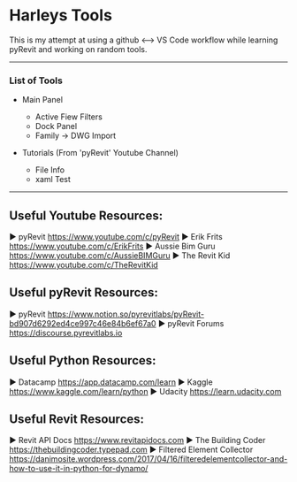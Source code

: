 # Harleys Tools
 This is my attempt at using a github <--> VS Code workflow while learning pyRevit and working on random tools.

---
### List of Tools

- Main Panel
    - Active Fiew Filters
    - Dock Panel
    - Family -> DWG Import

- Tutorials (From 'pyRevit' Youtube Channel)
    - File Info
    - xaml Test

---
## Useful Youtube Resources:

▶   pyRevit                         https://www.youtube.com/c/pyRevit
▶   Erik Frits                      https://www.youtube.com/c/ErikFrits
▶   Aussie Bim Guru                 https://www.youtube.com/c/AussieBIMGuru
▶   The Revit Kid                   https://www.youtube.com/c/TheRevitKid


## Useful pyRevit Resources:

▶   pyRevit                         https://www.notion.so/pyrevitlabs/pyRevit-bd907d6292ed4ce997c46e84b6ef67a0
▶   pyRevit Forums                  https://discourse.pyrevitlabs.io


## Useful Python Resources:

▶   Datacamp                        https://app.datacamp.com/learn
▶   Kaggle                          https://www.kaggle.com/learn/python
▶   Udacity                         https://learn.udacity.com

## Useful Revit Resources:

▶   Revit API Docs                  https://www.revitapidocs.com
▶   The Building Coder              https://thebuildingcoder.typepad.com
▶   Filtered Element Collector      https://danimosite.wordpress.com/2017/04/16/filteredelementcollector-and-how-to-use-it-in-python-for-dynamo/
